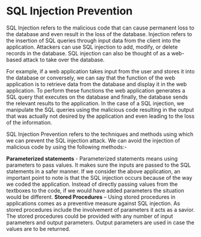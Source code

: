 # SQL Injection Prevention

SQL Injection refers to the malicious code that can cause permanent loss to the database and even result in the loss of the database. Injection refers to the insertion of SQL queries through input data from the client into the application. Attackers can use SQL injection to add, modify, or delete records in the database. SQL injection can also be thought of as a web-based attack to take over the database.

For example, if a web application takes input from the user and stores it into the database or conversely, we can say that the function of the web application is to retrieve data from the database and display it in the web application. To perform these functions the web application generates a SQL query that executes on the database and finally, the database sends the relevant results to the application. In the case of a SQL injection, we manipulate the SQL queries using the malicious code resulting in the output that was actually not desired by the application and even leading to the loss of the information.

SQL Injection Prevention refers to the techniques and methods using which we can prevent the SQL injection attack. We can avoid the injection of malicious code by using the following methods:-

<b>Parameterized statements</b> - Parameterized statements means using parameters to pass values. It makes sure the inputs are passed to the SQL statements in a safer manner. If we consider the above application, an important point to note is that the SQL injection occurs because of the way we coded the application. Instead of directly passing values from the textboxes to the code, if we would have added parameters the situation would be different.
<b>Stored Procedures</b> – Using stored procedures in applications comes as a preventive measure against SQL injection. As stored procedures include the involvement of parameters it acts as a savior. The stored procedures could be provided with any number of input parameters and output parameters. Output parameters are used in case the values are to be returned.
